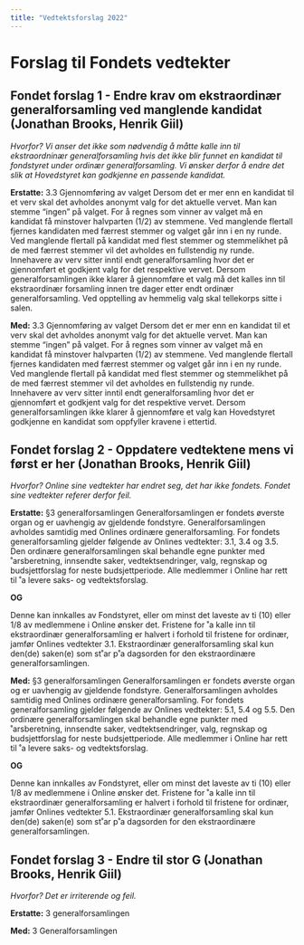 ```yaml
---
title: "Vedtektsforslag 2022"
---
```


# Forslag til Fondets vedtekter

## Fondet forslag 1 - Endre krav om ekstraordinær generalforsamling ved manglende kandidat  (Jonathan Brooks, Henrik Giil)
_Hvorfor? Vi anser det ikke som nødvendig å måtte kalle inn til ekstraordninær generalforsamling hvis det ikke blir funnet en kandidat til fondstyret under ordinær generalforsamling. Vi ønsker derfor å endre det slik at Hovedstyret kan godkjenne en passende kandidat._




**Erstatte:**
3.3 Gjennomføring av valget
Dersom det er mer enn en kandidat til et verv skal det avholdes anonymt valg for
det aktuelle vervet. Man kan stemme “ingen” på valget. For å regnes som vinner av
valget må en kandidat få minstover halvparten (1/2) av stemmene. Ved manglende
flertall fjernes kandidaten med færrest stemmer og valget går inn i en ny runde.
Ved manglende flertall på kandidat med flest stemmer og stemmelikhet på de med
færrest stemmer vil det avholdes en fullstendig ny runde.
Innehavere av verv sitter inntil endt generalforsamling hvor det er gjennomført et
godkjent valg for det respektive vervet. Dersom generalforsamlingen ikke klarer å
gjennomføre et valg må det kalles inn til ekstraordinær forsamling innen tre dager
etter endt ordinær generalforsamling.
Ved opptelling av hemmelig valg skal tellekorps sitte i salen.

**Med:**
3.3 Gjennomføring av valget
Dersom det er mer enn en kandidat til et verv skal det avholdes anonymt valg for
det aktuelle vervet. Man kan stemme “ingen” på valget. For å regnes som vinner av
valget må en kandidat få minstover halvparten (1/2) av stemmene. Ved manglende
flertall fjernes kandidaten med færrest stemmer og valget går inn i en ny runde.
Ved manglende flertall på kandidat med flest stemmer og stemmelikhet på de med
færrest stemmer vil det avholdes en fullstendig ny runde.
Innehavere av verv sitter inntil endt generalforsamling hvor det er gjennomført et
godkjent valg for det respektive vervet. Dersom generalforsamlingen ikke klarer å
gjennomføre et valg kan Hovedstyret godkjenne en kandidat som oppfyller kravene i ettertid.

## Fondet forslag 2 - Oppdatere vedtektene mens vi først er her (Jonathan Brooks, Henrik Giil)
_Hvorfor? Online sine vedtekter har endret seg, det har ikke fondets. Fondet sine vedtekter referer derfor feil._


**Erstatte:**
§3 generalforsamlingen
Generalforsamlingen er fondets øverste organ og er uavhengig av gjeldende fondstyre. Generalforsamlingen avholdes samtidig med Onlines ordinære generalforsamling.
For fondets generalforsamling gjelder følgende av Onlines vedtekter: 3.1, 3.4 og 3.5.
Den ordinære generalforsamlingen skal behandle egne punkter med ˚arsberetning,
innsendte saker, vedtektsendringer, valg, regnskap og budsjettforslag for neste budsjettperiode. Alle medlemmer i Online har rett til ˚a levere saks- og vedtektsforslag.

**OG**

Denne kan innkalles av Fondstyret, eller om minst det laveste av ti (10) eller 1/8
av medlemmene i Online ønsker det. Fristene for ˚a kalle inn til ekstraordinær generalforsamling er halvert i forhold til fristene for ordinær, jamfør Onlines vedtekter
3.1.
Ekstraordinær generalforsamling skal kun den(de) saken(e) som st˚ar p˚a dagsorden
for den ekstraordinære generalforsamlingen.

**Med:**
§3 generalforsamlingen
Generalforsamlingen er fondets øverste organ og er uavhengig av gjeldende fondstyre. Generalforsamlingen avholdes samtidig med Onlines ordinære generalforsamling.
For fondets generalforsamling gjelder følgende av Onlines vedtekter: 5.1, 5.4 og 5.5.
Den ordinære generalforsamlingen skal behandle egne punkter med ˚arsberetning,
innsendte saker, vedtektsendringer, valg, regnskap og budsjettforslag for neste budsjettperiode. Alle medlemmer i Online har rett til ˚a levere saks- og vedtektsforslag.

**OG**

Denne kan innkalles av Fondstyret, eller om minst det laveste av ti (10) eller 1/8
av medlemmene i Online ønsker det. Fristene for ˚a kalle inn til ekstraordinær generalforsamling er halvert i forhold til fristene for ordinær, jamfør Onlines vedtekter
5.1.
Ekstraordinær generalforsamling skal kun den(de) saken(e) som st˚ar p˚a dagsorden
for den ekstraordinære generalforsamlingen.

## Fondet forslag 3 - Endre til stor G (Jonathan Brooks, Henrik Giil)
_Hvorfor? Det er irriterende og feil._


**Erstatte:**
3 generalforsamlingen

**Med:**
3 Generalforsamlingen
